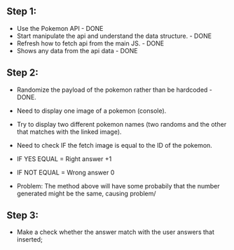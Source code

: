 ## Step 1:

* Use the Pokemon API - DONE
* Start manipulate the api and understand the data structure. - DONE
* Refresh how to fetch api from the main JS. - DONE
* Shows any data from the api data - DONE

## Step 2:

* Randomize the payload of the pokemon rather than be hardcoded - DONE.
* Need to display one image of a pokemon (console).
* Try to display two different pokemon names (two randoms and the other that matches with the linked image).
* Need to check IF the fetch image is equal to the ID of the pokemon.
* IF YES EQUAL = Right answer +1
* IF NOT EQUAL = Wrong answer 0


* Problem: The method above will have some probabily that the number generated might be the same, causing problem/

## Step 3:

* Make a check whether the answer match with the user answers that inserted;